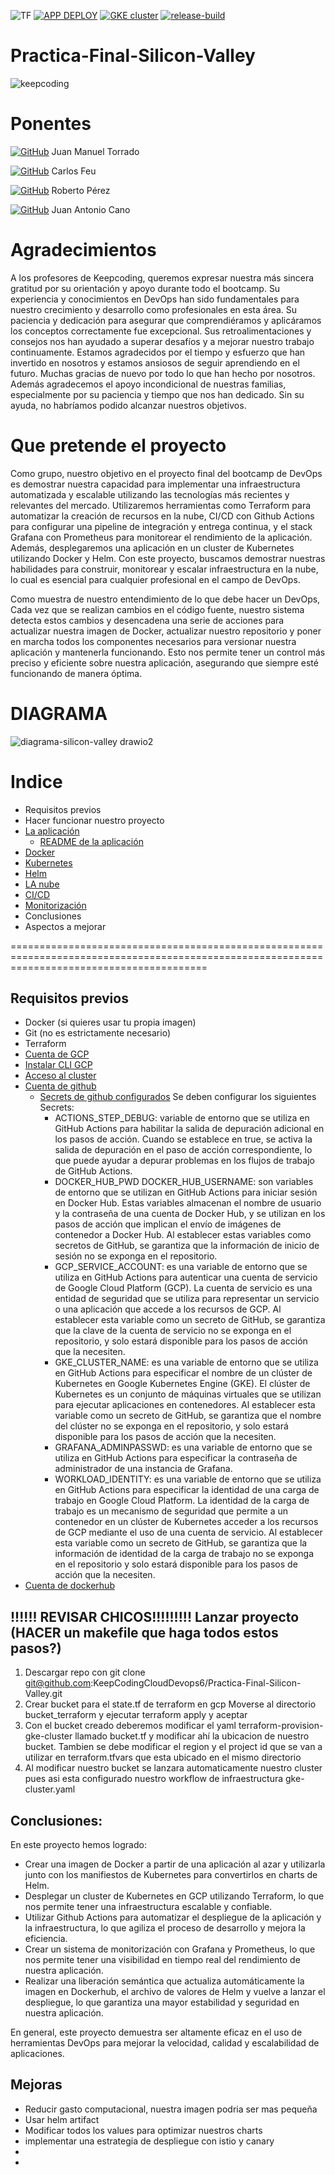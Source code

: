 ![TF](https://img.shields.io/badge/Supports%20Terraform%20Version-%3E%3D1.3.4-blue.svg) [![APP DEPLOY](https://github.com/KeepCodingCloudDevops6/Practica-Final-Silicon-Valley/actions/workflows/app-deploy.yaml/badge.svg)](https://github.com/KeepCodingCloudDevops6/Practica-Final-Silicon-Valley/actions/workflows/app-deploy.yaml)
[![GKE cluster](https://github.com/KeepCodingCloudDevops6/Practica-Final-Silicon-Valley/actions/workflows/gke-cluster.yaml/badge.svg)](https://github.com/KeepCodingCloudDevops6/Practica-Final-Silicon-Valley/actions/workflows/gke-cluster.yaml) [![release-build](https://github.com/KeepCodingCloudDevops6/Practica-Final-Silicon-Valley/actions/workflows/versioning-app.yaml/badge.svg)](https://github.com/KeepCodingCloudDevops6/Practica-Final-Silicon-Valley/actions/workflows/versioning-app.yaml)
# Practica-Final-Silicon-Valley
![keepcoding](https://user-images.githubusercontent.com/107815913/214015974-a306ba44-3ae4-4840-a334-b8e5bcf311fd.png)

# Ponentes
[![GitHub](https://badgen.net/badge/icon/github?icon=github&label)](https://github.com/JuanMaTB)  Juan Manuel Torrado

[![GitHub](https://badgen.net/badge/icon/github?icon=github&label)](https://github.com/carlosfeufernandez)  Carlos Feu 

[![GitHub](https://badgen.net/badge/icon/github?icon=github&label)](https://github.com/roberto-asir)  Roberto Pérez

[![GitHub](https://badgen.net/badge/icon/github?icon=github&label)](https://github.com/jacano1986)  Juan Antonio Cano

# Agradecimientos

A los profesores de Keepcoding, queremos expresar nuestra más sincera gratitud por su orientación y apoyo durante todo el bootcamp. Su experiencia y conocimientos en DevOps han sido fundamentales para nuestro crecimiento y desarrollo como profesionales en esta área. Su paciencia y dedicación para asegurar que comprendiéramos y aplicáramos los conceptos correctamente fue excepcional. Sus retroalimentaciones y consejos nos han ayudado a superar desafíos y a mejorar nuestro trabajo continuamente. Estamos agradecidos por el tiempo y esfuerzo que han invertido en nosotros y estamos ansiosos de seguir aprendiendo en el futuro. Muchas gracias de nuevo por todo lo que han hecho por nosotros. Además agradecemos el apoyo incondicional de nuestras familias, especialmente por su paciencia y tiempo que nos han dedicado. Sin su ayuda, no habríamos podido alcanzar nuestros objetivos.

# Que pretende el proyecto

Como grupo, nuestro objetivo en el proyecto final del bootcamp de DevOps es demostrar nuestra capacidad para implementar una infraestructura automatizada y escalable utilizando las tecnologías más recientes y relevantes del mercado. Utilizaremos herramientas como Terraform para automatizar la creación de recursos en la nube, CI/CD con Github Actions para configurar una pipeline de integración y entrega continua, y el stack Grafana con Prometheus para monitorear el rendimiento de la aplicación. Además, desplegaremos una aplicación en un cluster de Kubernetes utilizando Docker y Helm. Con este proyecto, buscamos demostrar nuestras habilidades para construir, monitorear y escalar infraestructura en la nube, lo cual es esencial para cualquier profesional en el campo de DevOps. 

Como muestra de nuestro entendimiento de lo que debe hacer un DevOps, Cada vez que se realizan cambios en el código fuente, nuestro sistema detecta estos cambios y desencadena una serie de acciones para actualizar nuestra imagen de Docker, actualizar nuestro repositorio y poner en marcha todos los componentes necesarios para versionar nuestra aplicación y mantenerla funcionando. Esto nos permite tener un control más preciso y eficiente sobre nuestra aplicación, asegurando que siempre esté funcionando de manera óptima.

# DIAGRAMA
![diagrama-silicon-valley drawio2](https://user-images.githubusercontent.com/107815913/214021084-6ba7c3bb-d8bb-43a3-a2e6-7d2895cc9726.png)

# Indice

- Requisitos previos
- Hacer funcionar nuestro proyecto
- [La aplicación](./quiz-app/quiz-app-Readme.md)
  - [README de la aplicación](./quiz-app/README.md)
- [Docker](./quiz-app/README-docker.md)
- [Kubernetes](./k8s-app/README-kubernetes.md)
- [Helm](./quiz-app-helm/README-helm.md)
- [LA nube](./terraform-provision-gke-cluster/README-terraform.md)
- [CI/CD](./.github/workflows/README-workflows.md)
- [Monitorización](./terraform-provision-gke-cluster/assets/README-monitoring.md) 
- Conclusiones
- Aspectos a mejorar


==============================================================================================================================================

## Requisitos previos


  - Docker (si quieres usar tu propia imagen)
  - Git (no es estrictamente necesario)
  - Terraform
  - [Cuenta de GCP](https://cloud.google.com/apigee/docs/hybrid/v1.4/precog-gcpaccount?hl=es-419)
  - [Instalar CLI GCP](https://cloud.google.com/sdk/docs/install?hl=es-419)
  - [Acceso al cluster](https://cloud.google.com/kubernetes-engine/docs/how-to/cluster-access-for-kubectl?hl=es-419)
  - [Cuenta de github](https://docs.github.com/es/get-started/signing-up-for-github/signing-up-for-a-new-github-account)  
    -  [Secrets de github configurados](https://docs.github.com/es/actions/security-guides/encrypted-secrets#crear-secretos-cifrados-para-un-repositorio ) Se deben configurar los siguientes Secrets:
       * ACTIONS_STEP_DEBUG: variable de entorno que se utiliza en GitHub Actions para habilitar la salida de depuración adicional en los pasos de acción. Cuando se establece en true, se activa la salida de depuración en el paso de acción correspondiente, lo que puede ayudar a depurar problemas en los flujos de trabajo de GitHub Actions.
       * DOCKER_HUB_PWD DOCKER_HUB_USERNAME: son variables de entorno que se utilizan en GitHub Actions para iniciar sesión en Docker Hub. Estas variables almacenan el nombre de usuario y la contraseña de una cuenta de Docker Hub, y se utilizan en los pasos de acción que implican el envío de imágenes de contenedor a Docker Hub. Al establecer estas variables como secretos de GitHub, se garantiza que la información de inicio de sesión no se exponga en el repositorio.
       * GCP_SERVICE_ACCOUNT: es una variable de entorno que se utiliza en GitHub Actions para autenticar una cuenta de servicio de Google Cloud Platform (GCP). La cuenta de servicio es una entidad de seguridad que se utiliza para representar un servicio o una aplicación que accede a los recursos de GCP. Al establecer esta variable como un secreto de GitHub, se garantiza que la clave de la cuenta de servicio no se exponga en el repositorio, y solo estará disponible para los pasos de acción que la necesiten.
       * GKE_CLUSTER_NAME: es una variable de entorno que se utiliza en GitHub Actions para especificar el nombre de un clúster de Kubernetes en Google Kubernetes Engine (GKE). El clúster de Kubernetes es un conjunto de máquinas virtuales que se utilizan para ejecutar aplicaciones en contenedores. Al establecer esta variable como un secreto de GitHub, se garantiza que el nombre del clúster no se exponga en el repositorio, y solo estará disponible para los pasos de acción que la necesiten.
       * GRAFANA_ADMINPASSWD: es una variable de entorno que se utiliza en GitHub Actions para especificar la contraseña de administrador de una instancia de Grafana.
       * WORKLOAD_IDENTITY: es una variable de entorno que se utiliza en GitHub Actions para especificar la identidad de una carga de trabajo en Google Cloud Platform. La identidad de la carga de trabajo es un mecanismo de seguridad que permite a un contenedor en un clúster de Kubernetes acceder a los recursos de GCP mediante el uso de una cuenta de servicio. Al establecer esta variable como un secreto de GitHub, se garantiza que la información de identidad de la carga de trabajo no se exponga en el repositorio y solo estará disponible para los pasos de acción que la necesiten.
  - [Cuenta de dockerhub](https://hub.docker.com/signup)
  
  
## !!!!!! REVISAR CHICOS!!!!!!!!!  Lanzar proyecto (HACER un makefile que haga todos estos pasos?)

  1. Descargar repo con git clone git@github.com:KeepCodingCloudDevops6/Practica-Final-Silicon-Valley.git
  2. Crear bucket para el state.tf de terraform en gcp 
  Moverse al directorio bucket_terraform y ejecutar terraform apply y aceptar
  3. Con el bucket creado deberemos modificar el yaml terraform-provision-gke-cluster llamado bucket.tf y modificar ahí la ubicacion de nuestro bucket. Tambien se debe modificar el region y el project id que se van a utilizar en terraform.tfvars que esta ubicado en el mismo directorio
  4. Al modificar nuestro bucket se lanzara automaticamente nuestro cluster pues asi esta configurado nuestro workflow de infraestructura gke-cluster.yaml
  

## Conclusiones:

En este proyecto hemos logrado:

  * Crear una imagen de Docker a partir de una aplicación al azar y utilizarla junto con los manifiestos de Kubernetes para convertirlos en charts de Helm.
  * Desplegar un cluster de Kubernetes en GCP utilizando Terraform, lo que nos permite tener una infraestructura escalable y confiable.
  * Utilizar Github Actions para automatizar el despliegue de la aplicación y la infraestructura, lo que agiliza el proceso de desarrollo y mejora la eficiencia.
  * Crear un sistema de monitorización con Grafana y Prometheus, lo que nos permite tener una visibilidad en tiempo real del rendimiento de nuestra aplicación.
  * Realizar una liberación semántica que actualiza automáticamente la imagen en Dockerhub, el archivo de valores de Helm y vuelve a lanzar el despliegue, lo que garantiza una mayor estabilidad y seguridad en nuestra aplicación.
  
En general, este proyecto demuestra ser altamente eficaz en el uso de herramientas DevOps para mejorar la velocidad, calidad y escalabilidad de  aplicaciones.

## Mejoras

- Reducir gasto computacional, nuestra imagen podria ser mas pequeña
- Usar helm artifact
- Modificar todos los values para optimizar nuestros charts
- implementar una estrategia de despliegue con istio y canary
- 
- 

